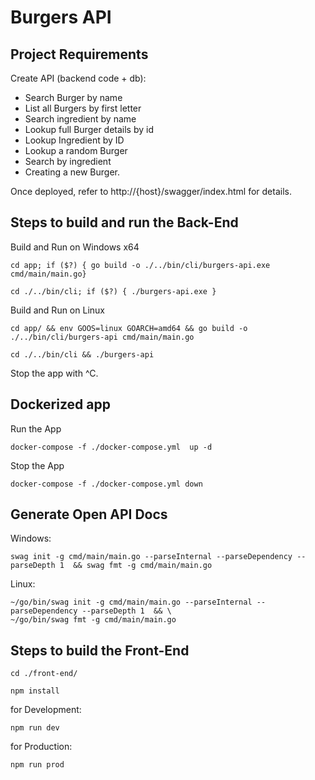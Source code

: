 # Burgers API

## Project Requirements

Create API (backend code + db):

* Search Burger by name
* List all Burgers by first letter
* Search ingredient by name
* Lookup full Burger details by id
* Lookup Ingredient by ID
* Lookup a random Burger
* Search by ingredient
* Creating a new Burger.

Once deployed, refer to http://{host}/swagger/index.html for details.

## Steps to build and run the Back-End

Build and Run on Windows x64

```shell
cd app; if ($?) { go build -o ./../bin/cli/burgers-api.exe cmd/main/main.go}
```

```shell
cd ./../bin/cli; if ($?) { ./burgers-api.exe }
```

Build and Run on Linux

```shell
cd app/ && env GOOS=linux GOARCH=amd64 && go build -o ./../bin/cli/burgers-api cmd/main/main.go
```

```shell
cd ./../bin/cli && ./burgers-api
```

Stop the app with ^C.

## Dockerized app

Run the App

```shell
docker-compose -f ./docker-compose.yml  up -d
```

Stop the App

```shell
docker-compose -f ./docker-compose.yml down
```

## Generate Open API Docs

Windows:

```shell
swag init -g cmd/main/main.go --parseInternal --parseDependency --parseDepth 1  && swag fmt -g cmd/main/main.go
```

Linux:

```shell
~/go/bin/swag init -g cmd/main/main.go --parseInternal --parseDependency --parseDepth 1  && \ 
~/go/bin/swag fmt -g cmd/main/main.go 
```

## Steps to build the Front-End

```shell
cd ./front-end/
```

```shell
npm install
```

for Development:

```shell
npm run dev
```
for Production:

```shell
npm run prod
```
